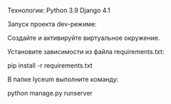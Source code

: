 Технологии:
Python 3.9 Django 4.1

Запуск проекта dev-режиме:

Создайте и активируйте виртуальное окружение.

Установите зависимости из файла requirements.txt:

pip install -r requirements.txt

В папке lyceum выполните команду:

python manage.py runserver
